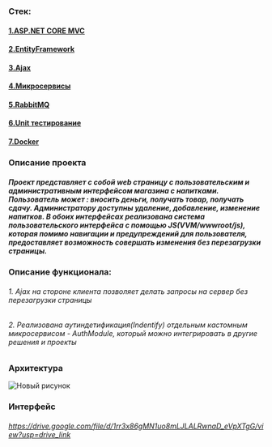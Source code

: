 ### Стек:
#### <ins>1.ASP.NET CORE MVC</ins>
#### <ins>2.EntityFramework</ins>
#### <ins>3.Ajax</ins>
#### <ins>4.Микросервисы</ins>
#### <ins>5.RabbitMQ</ins>
#### <ins>6.Unit тестирование</ins>
#### <ins>7.Docker</ins>

### Описание проекта
##### Проект представляет с собой web страницу с пользовательским и административным интерфейсом магазина с напитками. Пользователь может : вносить деньги, получать товар, получать сдачу. Администратору доступны удаление, добавление, изменение напитков. В обоих интерфейсах реализована система пользовательского интерфейса с помощью JS(VVM/wwwroot/js), которая помимо навигации и предупреждений для пользователя, предоставляет возможность совершать изменения без перезагрузки страницы. 

### Описание функционала:
###### 1. Ajax на стороне клиента позволяет делать запросы на сервер без перезагрузки страницы
###### 2. Реализована аутиндетификация(Indentify) отдельным кастомным микросервисом - AuthModule, который можно интегрировать в другие решения и проекты

### Архитектура
![Новый рисунок](https://github.com/user-attachments/assets/d637917e-f5bc-48bf-b422-dac2e6a973e6)

### Интерфейс 
###### https://drive.google.com/file/d/1rr3x86gMN1uo8mLJLALRwnaD_eVpXTgG/view?usp=drive_link

